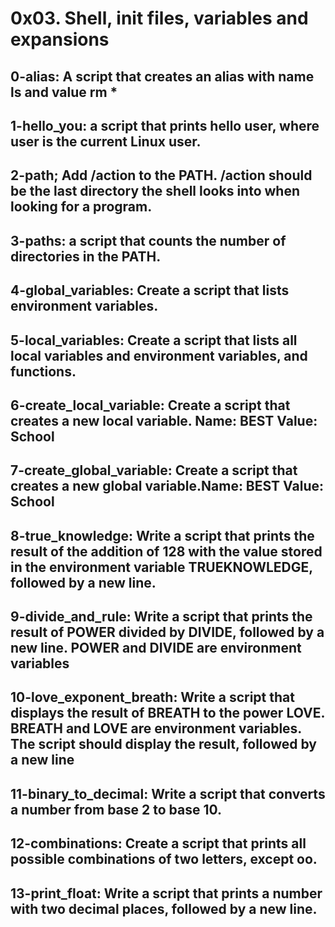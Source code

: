 # 0x03. Shell, init files, variables and expansions


## 0-alias: A script that creates an alias with name ls and value rm *

## 1-hello_you: a script that prints hello user, where user is the current Linux user.

## 2-path; Add /action to the PATH. /action should be the last directory the shell looks into when looking for a program.

## 3-paths: a script that counts the number of directories in the PATH.

## 4-global_variables: Create a script that lists environment variables.

## 5-local_variables: Create a script that lists all local variables and environment variables, and functions.

## 6-create_local_variable: Create a script that creates a new local variable. Name: BEST Value: School

## 7-create_global_variable: Create a script that creates a new global variable.Name: BEST Value: School

## 8-true_knowledge: Write a script that prints the result of the addition of 128 with the value stored in the environment variable TRUEKNOWLEDGE, followed by a new line.

## 9-divide_and_rule: Write a script that prints the result of POWER divided by DIVIDE, followed by a new line. POWER and DIVIDE are environment variables

## 10-love_exponent_breath: Write a script that displays the result of BREATH to the power LOVE. BREATH and LOVE are environment variables. The script should display the result, followed by a new line

## 11-binary_to_decimal: Write a script that converts a number from base 2 to base 10.

## 12-combinations: Create a script that prints all possible combinations of two letters, except oo.

## 13-print_float: Write a script that prints a number with two decimal places, followed by a new line.
